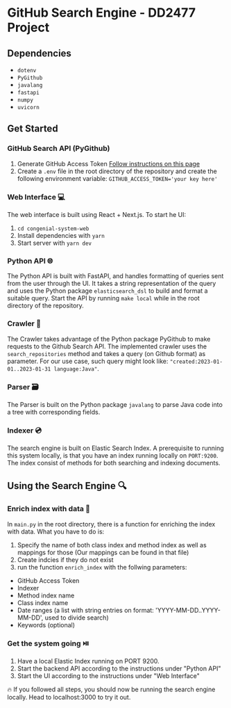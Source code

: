 # GitHub Search Engine - DD2477 Project
## Dependencies
- ```dotenv```
- ```PyGithub```
- ```javalang```
- ```fastapi```
- ```numpy```
- ```uvicorn```

## Get Started
### GitHub Search API (PyGithub) 
1. Generate GitHub Access Token [Follow instructions on this page](https://python.gotrained.com/search-github-api/)
2. Create a ```.env``` file in the root directory of the repository and create the following environment variable: ```GITHUB_ACCESS_TOKEN='your key here'```

### Web Interface 💻
The web interface is built using React + Next.js.
To start he UI:
1. ```cd congenial-system-web```
2. Install dependencies with ```yarn```
3. Start server with ```yarn dev```

### Python API 🌐
The Python API is built with FastAPI, and handles formatting of queries sent from the user through the UI. 
It takes a string representation of the query and uses the Python package ```elasticsearch_dsl``` to build and format a suitable query.
Start the API by running ```make local``` while in the root directory of the repository. 

### Crawler 🦀
The Crawler takes advantage of the Python package PyGithub to make requests to the Github Search API. The implemented crawler uses the ```search_repositories``` method and takes a query (on Github format) as parameter. For our use case, such query might look like: ```"created:2023-01-01..2023-01-31 language:Java"```. 

### Parser 🗃️
The Parser is built on the Python package ```javalang``` to parse Java code into a tree with corresponding fields. 

### Indexer 💿
The search engine is built on Elastic Search Index. A prerequisite to running this system locally, is that you have an index running locally on ```PORT:9200```.
The index consist of methods for both searching and indexing documents. 

## Using the Search Engine 🔍
### Enrich index with data 📂
In ```main.py``` in the root directory, there is a function for enriching the index with data. What you have to do is: 
1. Specify the name of both class index and method index as well as mappings for those (Our mappings can be found in that file)
2. Create indcies if they do not exist
3. run the function ```enrich_index``` with the follwing parameters: 
- GitHub Access Token
- Indexer
- Method index name
- Class index name
- Date ranges (a list with string entries on format: 'YYYY-MM-DD..YYYY-MM-DD', used to divide search)
- Keywords (optional)

### Get the system going ⏯️
1. Have a local Elastic Index running on PORT 9200. 
2. Start the backend API according to the instructions under "Python API"
3. Start the UI according to the instructions under "Web Interface"

🔥 If you followed all steps, you should now be running the search engine locally. Head to localhost:3000 to try it out. 
 
